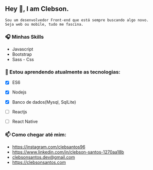## Hey  👋, I am Clebson. 

```
Sou um desenvolvedor Front-end que está sempre buscando algo novo. Seja web ou mobile, tudo me fascina. 

```
### 🎧 Minhas Skills
- Javascript
- Bootstrap 
- Sass - Css
<!-- ### 🎬 Estou trabalhando atualmente como Auxliar admministrativo Junior --> 
###  💾 Estou aprendendo atualmente as tecnologias:
-  [x] ES6
-  [x] Nodejs
-  [x] Banco de dados(Mysql, SqlLite)
-  [ ] Reactjs
-  [ ] React Native


### 📫 Como chegar até mim:
- https://instagram.com/clebsantos96
- https://www.linkedin.com/in/clebson-santos-1270aa18b
- clebsonsantos.dev@gmail.com
- https://clebsonsantos.com






